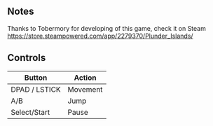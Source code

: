 ## Notes

Thanks to Tobermory for developing of this game, check it on Steam https://store.steampowered.com/app/2279370/Plunder_Islands/

## Controls

| Button | Action |
|--|--| 
|DPAD / LSTICK|Movement|
|A/B|Jump|
|Select/Start|Pause|


